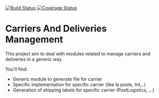 [![Build Status](https://travis-ci.org/OCA/carrier-delivery.svg?branch=master)](https://travis-ci.org/OCA/carrier-delivery)
[![Coverage Status](https://coveralls.io/repos/OCA/carrier-delivery/badge.png?branch=master)](https://coveralls.io/r/OCA/carrier-delivery?branch=master)

Carriers And Deliveries Management
==================================

This project aim to deal with modules related to manage carriers and deliveries in a generic way.

You'll find:

 - Generic module to generate file for carrier
 - Specific implementation for specific carrier (like la poste, tnt,..)
 - Generation of shipping labels for specific carrier (PostLogistics, ...)
